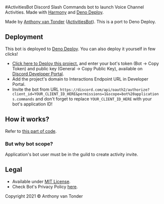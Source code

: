 #ActivitiesBot
Discord Slash Commands bot to launch Voice Channel Activities. Made with [Harmony](https://github.com/harmonyland/harmony) and [Deno Deploy](https://deno.com/deploy).

</div>  

Made by [Anthony van Tonder](https://github.com/AnthonyVTdev) ([ActivitiesBot](https://github.com/AnthonyVTdev/ActivitiesBot)). This is a port to Deno Deploy.

## Deployment

This bot is deployed to [Deno Deploy](https://deno.com/deploy). You can also deploy it yourself in few clicks!

- [Click here to Deploy this project.](https://dash.deno.com/new?url=https://raw.githubusercontent.com/AnthonyVTdev/ActivitiesBot/main/mod.ts&env=TOKEN,PUBLIC_KEY) and enter your bot's token (Bot -> Copy Token) and public key (General -> Copy Public Key), available on [Discord Developer Portal](https://discord.dev).
- Add the project's domain to Interactions Endpoint URL in Developer Portal.
- Invite the bot from URL `https://discord.com/api/oauth2/authorize?client_id=YOUR_CLIENT_ID_HERE&permissions=1&scope=bot%20applications.commands` and don't forget to replace `YOUR_CLIENT_ID_HERE` with your bot's application ID!

## How it works?

Refer to [this part of code](https://github.com/AnthonyVTdev/ActivitiesBot/blob/main/mod.ts#L109).

### But why bot scope?

Application's bot user must be in the guild to create activity invite.

## Legal

- Available under [MIT License](LICENSE).
- Check Bot's Privacy Policy [here](Policy.md).


Copyright 2021 © Anthony van Tonder
